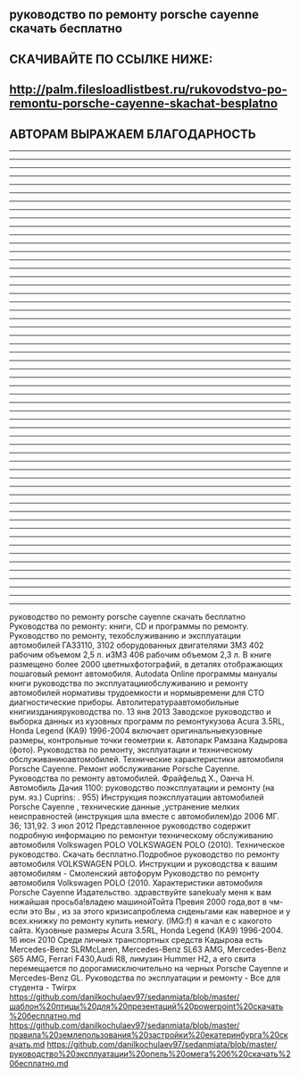 руководство по ремонту porsche cayenne скачать бесплатно
--------------------------------------------------
СКАЧИВАЙТЕ ПО ССЫЛКЕ НИЖЕ:
--------------------------------------------------
http://palm.filesloadlistbest.ru/rukovodstvo-po-remontu-porsche-cayenne-skachat-besplatno
--------------------------------------------------
АВТОРАМ ВЫРАЖАЕМ БЛАГОДАРНОСТЬ
--------------------------------------------------
--------------------------------------------------
--------------------------------------------------
--------------------------------------------------
--------------------------------------------------
--------------------------------------------------
--------------------------------------------------
--------------------------------------------------
--------------------------------------------------
--------------------------------------------------
--------------------------------------------------
--------------------------------------------------
--------------------------------------------------
--------------------------------------------------
--------------------------------------------------
--------------------------------------------------
--------------------------------------------------
--------------------------------------------------
--------------------------------------------------
--------------------------------------------------
--------------------------------------------------
--------------------------------------------------
--------------------------------------------------
--------------------------------------------------
--------------------------------------------------
--------------------------------------------------
--------------------------------------------------
--------------------------------------------------
--------------------------------------------------
--------------------------------------------------
--------------------------------------------------
--------------------------------------------------
--------------------------------------------------
--------------------------------------------------
--------------------------------------------------
--------------------------------------------------
--------------------------------------------------
--------------------------------------------------
--------------------------------------------------
--------------------------------------------------
--------------------------------------------------
--------------------------------------------------
--------------------------------------------------
--------------------------------------------------
--------------------------------------------------
--------------------------------------------------
--------------------------------------------------
--------------------------------------------------
--------------------------------------------------
--------------------------------------------------
--------------------------------------------------
--------------------------------------------------
--------------------------------------------------
--------------------------------------------------
--------------------------------------------------
--------------------------------------------------
руководство по ремонту porsche cayenne скачать бесплатно Руководства по ремонту: книги, CD и программы по ремонту. Руководство по ремонту, техобслуживанию и эксплуатации автомобилей ГАЗ3110, 3102 оборудованных двигателями ЗМЗ 402 рабочим объемом 2,5 л. иЗМЗ 406 рабочим объемом 2,3 л. В книге размещено более 2000 цветныхфотографий, в деталях отображающих пошаговый ремонт автомобиля. Autodata Online программы мануалы книги руководства по эксплуатацииобслуживанию и ремонту автомобилей нормативы трудоемкости и нормывремени для СТО диагностические приборы. Автолитератураавтомобильные книгиизданияруководства по. 13 янв 2013  Заводское руководство и выборка данных из кузовных программ по ремонтукузова Acura 3.5RL, Honda Legend (KA9) 1996-2004 включает оригинальныекузовные размеры, контрольные точки геометрии к. Автопарк Рамзана Кадырова (фото). Руководства по ремонту, эксплуатации и техническому обслуживаниюавтомобилей. Технические характеристики автомобиля Porsche Cayenne. Ремонт иобслуживание Porsche Cayenne. Руководства по ремонту автомобилей. Фрайфельд Х., Оанча Н. Автомобиль Дачия 1100: руководство поэксплуатации и ремонту (на рум. яз.) Cuprins: . 955) Инструкция поэксплуатации автомобилей Porsche Cayenne , технические данные ,устранение мелких неисправностей (инструкция шла вместе с автомобилем)до 2006 МГ. 36; 131,92. 3 июл 2012  Представленное руководство содержит подробную информацию по ремонтуи техническому обслуживанию автомобиля Volkswagen POLO VOLKSWAGEN POLO (2010). Техническое руководство. Скачать бесплатно.Подробное руководство по ремонту автомобиля VOLKSWAGEN POLO. Инструкции и руководства к вашим автомобилям - Смоленский автофорум
Руководство по ремонту автомобиля Volkswagen POLO (2010. Характеристики автомобиля Porsche Cayenne  Издательство. здравствуйте sanekua!у меня к вам нижайшая просьба!владею машинойТойта Превия 2000 года,вот в чм-если это Вы , из за этого кризисапроблема снденьгами как наверное и у всех.книжку по ремонту купить немогу. (IMG:f) я качал е с какогото сайта. Кузовные размеры Acura 3.5RL, Honda Legend (KA9) 1996-2004. 16 июн 2010  Среди личных транспортных средств Кадырова есть Mercedes-Benz SLRMcLaren, Mercedes-Benz SL63 AMG, Mercedes-Benz S65 AMG, Ferrari F430,Audi R8, лимузин Hummer H2, а его свита перемещается по дорогамисключительно на черных Porsche Cayenne и Mercedes-Benz GL. Руководства по эксплуатации и ремонту - Все для студента - Twirpx
https://github.com/danilkochulaev97/sedanmiata/blob/master/шаблон%20птицы%20для%20презентаций%20powerpoint%20скачать%20бесплатно.md
https://github.com/danilkochulaev97/sedanmiata/blob/master/правила%20землепользования%20застройки%20екатеринбурга%20скачать.md
https://github.com/danilkochulaev97/sedanmiata/blob/master/руководство%20эксплуатации%20опель%20омега%20б%20скачать%20бесплатно.md